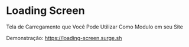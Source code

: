 # Loading Screen
Tela de Carregamento que Você Pode Utilizar Como Modulo em seu Site

Demonstração: https://loading-screen.surge.sh
